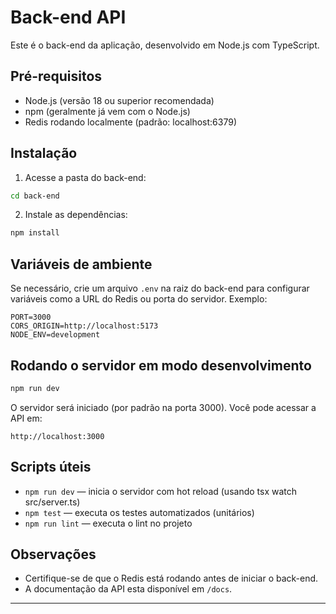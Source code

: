 # Back-end API

Este é o back-end da aplicação, desenvolvido em Node.js com TypeScript.

## Pré-requisitos

- Node.js (versão 18 ou superior recomendada)
- npm (geralmente já vem com o Node.js)
- Redis rodando localmente (padrão: localhost:6379)

## Instalação

1. Acesse a pasta do back-end:

```bash
cd back-end
```

2. Instale as dependências:

```bash
npm install
```

## Variáveis de ambiente

Se necessário, crie um arquivo `.env` na raiz do back-end para configurar variáveis como a URL do Redis ou porta do servidor. Exemplo:

```
PORT=3000
CORS_ORIGIN=http://localhost:5173
NODE_ENV=development
```

## Rodando o servidor em modo desenvolvimento

```bash
npm run dev
```

O servidor será iniciado (por padrão na porta 3000). Você pode acessar a API em:

```
http://localhost:3000
```

## Scripts úteis

- `npm run dev` — inicia o servidor com hot reload (usando tsx watch src/server.ts)
- `npm test` — executa os testes automatizados (unitários)
- `npm run lint` — executa o lint no projeto

## Observações

- Certifique-se de que o Redis está rodando antes de iniciar o back-end.
- A documentação da API esta disponível em `/docs`.

---
